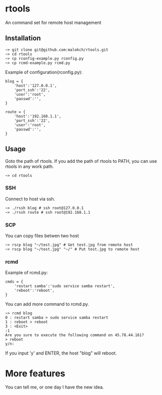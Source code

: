 # rtools
An command set for remote host management

## Installation
```
~> git clone git@github.com:malokch/rtools.git
~> cd rtools
~> cp rconfig-example.py rconfig.py
~> cp rcmd-example.py rcmd.py
```

Example of configuration(rconfig.py):

```
blog = {
	'host':'127.0.0.1',
	'port_ssh':'22',
	'user':'root',
	'passwd':'',
}

route = {
	'host':'192.168.1.1',
	'port_ssh':'22',
	'user':'root',
	'passwd':'',
}
```

## Usage
Goto the path of rtools. If you add the path of rtools to PATH, you can use rtools in any work path.

```
~> cd rtools
```
### SSH
Connect to host via ssh.

```
~> ./rssh blog # ssh root@127.0.0.1
~> ./rssh route # ssh root@192.168.1.1

```

### SCP
You can copy files betwen two host

```
~> rscp blog "~/test.jpg" # Get test.jpg from remote host
~> rscp blog "~/test.jpg" "~/" # Put test.jpg to remote host
```

### rcmd
Example of rcmd.py:

```
cmds = {
	'restart samba':'sudo service samba restart',
	'reboot':'reboot',
}
```

You can add more command to rcmd.py.

```
~> rcmd blog
0 : restart samba > sudo service samba restart
1 : reboot > reboot
3 : <Exit>
:1
Are you sure to execute the following command on 45.78.44.161?
> reboot
y/n:
```
If you input 'y' and ENTER, the host "blog" will reboot.

# More features
You can tell me, or one day I have the new idea.
